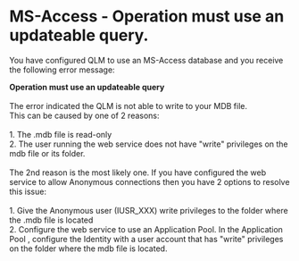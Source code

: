 # MS-Access - Operation must use an updateable query.

You have configured QLM to use an MS-Access database and you receive the following error message:

**Operation must use an updateable query**\
\
The error indicated the QLM is not able to write to your MDB file.\
This can be caused by one of 2 reasons:\
\
1\. The .mdb file is read-only\
2\. The user running the web service does not have "write" privileges on the mdb file or its folder.\
\
The 2nd reason is the most likely one. If you have configured the web service to allow Anonymous connections then you have 2 options to resolve this issue:\
\
1\. Give the Anonymous user (IUSR\_XXX) write privileges to the folder where the .mdb file is located\
2\. Configure the web service to use an Application Pool. In the Application Pool , configure the Identity with a user account that has "write" privileges on the folder where the mdb file is located.
